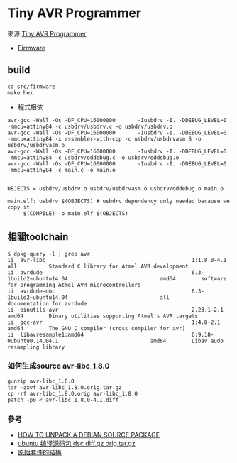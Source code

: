 # Tiny AVR Programmer

來源:[Tiny AVR Programmer](https://www.sparkfun.com/products/11801)

* [Firmware](https://www.sparkfun.com/products/11801)

## build

```
cd src/firmware
make hex
```

* 程式相依
```
avr-gcc -Wall -Os -DF_CPU=16000000       -Iusbdrv -I. -DDEBUG_LEVEL=0 -mmcu=attiny84 -c usbdrv/usbdrv.c -o usbdrv/usbdrv.o
avr-gcc -Wall -Os -DF_CPU=16000000       -Iusbdrv -I. -DDEBUG_LEVEL=0 -mmcu=attiny84 -x assembler-with-cpp -c usbdrv/usbdrvasm.S -o usbdrv/usbdrvasm.o
avr-gcc -Wall -Os -DF_CPU=16000000       -Iusbdrv -I. -DDEBUG_LEVEL=0 -mmcu=attiny84 -c usbdrv/oddebug.c -o usbdrv/oddebug.o
avr-gcc -Wall -Os -DF_CPU=16000000       -Iusbdrv -I. -DDEBUG_LEVEL=0 -mmcu=attiny84 -c main.c -o main.o


OBJECTS = usbdrv/usbdrv.o usbdrv/usbdrvasm.o usbdrv/oddebug.o main.o

main.elf: usbdrv $(OBJECTS) # usbdrv dependency only needed because we copy it
     $(COMPILE) -o main.elf $(OBJECTS) 
```


## 相關toolchain

```
$ dpkg-query -l | grep avr
ii  avr-libc                                              1:1.8.0-4.1                                         all          Standard C library for Atmel AVR development
ii  avrdude                                               6.3-1build2~ubuntu14.04                             amd64        software for programming Atmel AVR microcontrollers
ii  avrdude-doc                                           6.3-1build2~ubuntu14.04                             all          documentation for avrdude
ii  binutils-avr                                          2.23.1-2.1                                          amd64        Binary utilities supporting Atmel's AVR targets
ii  gcc-avr                                               1:4.8-2.1                                           amd64        The GNU C compiler (cross compiler for avr)
ii  libavresample1:amd64                                  6:9.18-0ubuntu0.14.04.1                             amd64        Libav audo resampling library
```

### 如何生成source avr-libc_1.8.0

```
gunzip avr-libc_1.8.0
tar -zxvf avr-libc_1.8.0.orig.tar.gz
cp -rf avr-libc_1.8.0.orig avr-libc_1.8.0
patch -p0 < avr-libc_1.8.0-4.1.diff
```


### 參考

* [HOW TO UNPACK A DEBIAN SOURCE PACKAGE](http://ftp.debian.org/debian/doc/source-unpack.txt)
* [ubuntu 编译源码包 dsc diff.gz orig.tar.gz](http://lesca.me/archives/copile-source-package-on-ubuntu.html)
* [原始套件的結構](https://debian-handbook.info/browse/zh-TW/stable/sect.source-package-structure.html)
